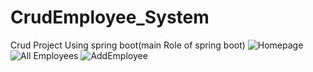 # CrudEmployee_System
Crud Project Using spring boot(main Role of spring boot)
![Homepage](https://user-images.githubusercontent.com/124393299/236109859-e055f653-2f08-4095-bf63-e67f9a2773cc.png)
![All Employees](https://user-images.githubusercontent.com/124393299/236109725-aa5d5724-ef2c-42b8-bb43-ca8f30b3511b.png)
![AddEmployee](https://user-images.githubusercontent.com/124393299/236109968-3a107940-9c15-4895-814b-b14a5116e61b.png)

